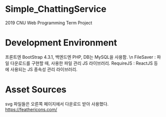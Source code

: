 # Simple_ChattingService
2019 CNU Web Programming Term Project

# Development Environment
프론트엔 BootStrap 4.3.1, 백엔드엔 PHP, DB는 MySQL을 사용함. \n
FileSaver : 파일 다운로드를 구현할 때, 사용한 파일 관리 JS 라이브러리.
RequireJS : ReactJS 등에 사용되는 JS 종속성 관리 라이브러리.

# Asset Sources
svg 파일들은 오른쪽 페이지에서 다운로드 받아 사용했다. https://feathericons.com/
